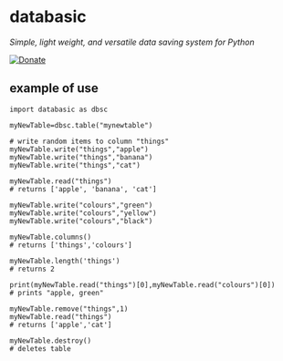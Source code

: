 # databasic
_Simple, light weight, and versatile data saving system for Python_


[![Donate](https://img.shields.io/badge/Donate-PayPal-green.svg)](https://www.paypal.com/cgi-bin/webscr?cmd=_s-xclick&hosted_button_id=E5BUE63ZUWDHS&source=url)

## example of use

```
import databasic as dbsc

myNewTable=dbsc.table("mynewtable")

# write random items to column "things"
myNewTable.write("things","apple")
myNewTable.write("things","banana")
myNewTable.write("things","cat")

myNewTable.read("things")
# returns ['apple', 'banana', 'cat']

myNewTable.write("colours","green")
myNewTable.write("colours","yellow")
myNewTable.write("colours","black")

myNewTable.columns()
# returns ['things','colours']

myNewTable.length('things')
# returns 2

print(myNewTable.read("things")[0],myNewTable.read("colours")[0])
# prints "apple, green"

myNewTable.remove("things",1)
myNewTable.read("things")
# returns ['apple','cat']

myNewTable.destroy()
# deletes table

```
